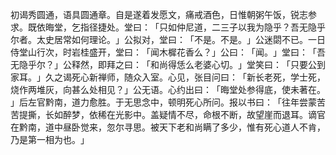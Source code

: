 初谒秀圆通，语具圆通章。自是遂着发愿文，痛戒酒色，日惟朝粥午饭，锐志参求。既依晦堂，乞指径捷处。堂曰：​「只如仲尼道，二三子以我为隐乎？吾无隐乎尔者。太史居常如何理论。​」公拟对，堂曰：​「不是。不是。​」公迷閟不已。一日侍堂山行次，时岩桂盛开，堂曰：​「闻木樨花香么？​」公曰：​「闻。​」堂曰：​「吾无隐乎尔？​」公释然，即拜之曰：​「和尚得恁么老婆心切。​」堂笑曰：​「只要公到家耳。​」久之谒死心新禅师，随众入室。心见，张目问曰：​「新长老死，学士死，烧作两堆灰，向甚么处相见？​」公无语。心约出曰：​「晦堂处参得底，使未著在。​」后左官黔南，道力愈胜。于无思念中，顿明死心所问。报以书曰：​「往年尝蒙苦苦提撕，长如醉梦，依稀在光影中。盖疑情不尽，命根不断，故望崖而退耳。谪官在黔南，道中昼卧觉来，忽尔寻思。被天下老和尚瞒了多少，惟有死心道人不肯，乃是第一相为也。​」
